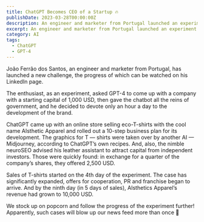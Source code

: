 ```yaml
---
title: ChatGPT Becomes CEO of a Startup 🔥
publishDate: 2023-03-28T00:00:00Z
description: An engineer and marketer from Portugal launched an experiment in which he asked GPT-4 to come up with a company with a starting capital of $1,000 and gave the chatbot all the reins of government. ChatGPT came up with an online store selling eco-T-shirts with the cool name AIsthetic Apparel and rolled out a 10-step business plan for its development. The case has significantly expanded, with offers for cooperation, PR, and franchise, and AIsthetics Apparel's revenue had grown to $10,000 within nine days. Learn more about the potential of AI in entrepreneurship in this article.
excerpt: An engineer and marketer from Portugal launched an experiment in which he asked GPT-4 to come up with a company with a starting capital of $1,000 and gave...
category: AI
tags:
  - ChatGPT
  - GPT-4
---
```


João Ferrão dos Santos, an engineer and marketer from Portugal, has launched a new challenge, the progress of which can be watched on his LinkedIn page.

The enthusiast, as an experiment, asked GPT-4 to come up with a company with a starting capital of 1,000 USD, then gave the chatbot all the reins of government, and he decided to devote only an hour a day to the development of the brand.

ChatGPT came up with an online store selling eco-T-shirts with the cool name AIsthetic Apparel and rolled out a 10-step business plan for its development. The graphics for T — shirts were taken over by another AI — Midjourney, according to ChatGPT’s own recipes. And, also, the nimble neuroSEO advised his leather assistant to attract capital from independent investors. Those were quickly found: in exchange for a quarter of the company’s shares, they offered 2,500 USD.

Sales of T-shirts started on the 4th day of the experiment. The case has significantly expanded, offers for cooperation, PR and franchise began to arrive. And by the ninth day (in 5 days of sales), AIsthetics Apparel’s revenue had grown to 10,000 USD.

We stock up on popcorn and follow the progress of the experiment further! Apparently, such cases will blow up our news feed more than once 👀
